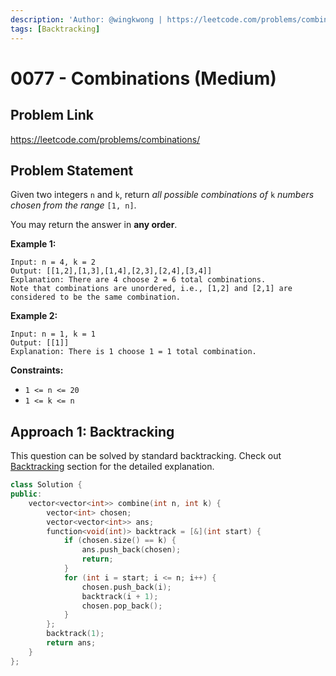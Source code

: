 ```yaml
---
description: 'Author: @wingkwong | https://leetcode.com/problems/combinations/'
tags: [Backtracking]
---
```


# 0077 - Combinations (Medium) 

## Problem Link

https://leetcode.com/problems/combinations/

## Problem Statement

Given two integers `n` and `k`, return *all possible combinations of* `k` *numbers chosen from the range* `[1, n]`.

You may return the answer in **any order**.

**Example 1:**

```
Input: n = 4, k = 2
Output: [[1,2],[1,3],[1,4],[2,3],[2,4],[3,4]]
Explanation: There are 4 choose 2 = 6 total combinations.
Note that combinations are unordered, i.e., [1,2] and [2,1] are considered to be the same combination.
```

**Example 2:**

```
Input: n = 1, k = 1
Output: [[1]]
Explanation: There is 1 choose 1 = 1 total combination.
```

**Constraints:**

- `1 <= n <= 20`
- `1 <= k <= n`

## Approach 1: Backtracking

This question can be solved by standard backtracking. Check out [Backtracking](../../tutorials/basic-topics/backtracking) section for the detailed explanation.

<Tabs>
<TabItem value="cpp" label="C++">
<SolutionAuthor name="@wingkwong"/>

```cpp
class Solution {
public:
    vector<vector<int>> combine(int n, int k) {
        vector<int> chosen;
        vector<vector<int>> ans;
        function<void(int)> backtrack = [&](int start) {
            if (chosen.size() == k) {
                ans.push_back(chosen);
                return;
            }
            for (int i = start; i <= n; i++) {
                chosen.push_back(i);
                backtrack(i + 1);
                chosen.pop_back();
            } 
        };
        backtrack(1);
        return ans;
    }
};
```

</TabItem>
</Tabs>